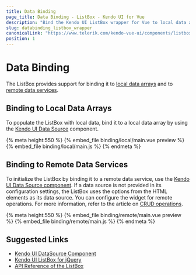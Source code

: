 ```yaml
---
title: Data Binding
page_title: Data Binding - ListBox - Kendo UI for Vue
description: "Bind the Kendo UI ListBox wrapper for Vue to local data arrays or remote data services."
slug: databinding_listbox_wrapper
canonicalLink: "https://www.telerik.com/kendo-vue-ui/components/listbox"
position: 1
---
```


<div><WrapperBanner link="/kendo-vue-ui/components/listbox"></WrapperBanner></div>    

# Data Binding

The ListBox provides support for binding it to [local data arrays](#toc-binding-to-local-data-arrays) and to [remote data services](#toc-binding-to-remote-data-services).

## Binding to Local Data Arrays

To populate the ListBox with local data, bind it to a local data array by using the [Kendo UI Data Source](https://docs.telerik.com/kendo-ui/framework/datasource/overview) component.

{% meta height:550 %}
{% embed_file binding/local/main.vue preview %}
{% embed_file binding/local/main.js %}
{% endmeta %}

## Binding to Remote Data Services

To initialize the ListBox by binding it to a remote data service, use the [Kendo UI Data Source component](https://docs.telerik.com/kendo-ui/framework/datasource/overview). If a data source is not provided in its configuration settings, the ListBox uses the options from the HTML elements as its data source. You can configure the widget for remote operations. For more information, refer to the article on [CRUD operations](https://docs.telerik.com/kendo-ui/framework/datasource/crud#remote-transport-crud-operations).

{% meta height:550 %}
{% embed_file binding/remote/main.vue preview %}
{% embed_file binding/remote/main.js %}
{% endmeta %}

## Suggested Links

* [Kendo UI DataSource Component](https://docs.telerik.com/kendo-ui/api/javascript/data/datasource)
* [Kendo UI ListBox for jQuery](https://docs.telerik.com/kendo-ui/api/javascript/ui/listbox)
* [API Reference of the ListBox](https://docs.telerik.com/kendo-ui/api/javascript/ui/listbox)
